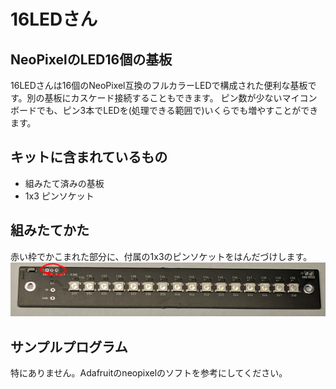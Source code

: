 # 16LEDさん

## NeoPixelのLED16個の基板

16LEDさんは16個のNeoPixel互換のフルカラーLEDで構成された便利な基板です。別の基板にカスケード接続することもできます。
ピン数が少ないマイコンボードでも、ピン3本でLEDを(処理できる範囲で)いくらでも増やすことができます。

## キットに含まれているもの

- 組みたて済みの基板
- 1x3 ピンソケット

## 組みたてかた

赤い枠でかこまれた部分に、付属の1x3のピンソケットをはんだづけします。
![](./img/img.png)

## サンプルプログラム

特にありません。Adafruitのneopixelのソフトを参考にしてください。
